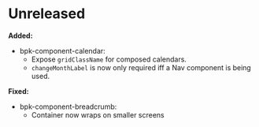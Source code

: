 # Unreleased


**Added:**
- bpk-component-calendar:
  - Expose `gridClassName` for composed calendars.
  - `changeMonthLabel` is now only required iff a Nav component is being used.

**Fixed:**
- bpk-component-breadcrumb:
  - Container now wraps  on smaller screens
